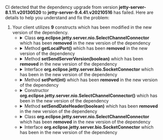 CI detected that the dependency upgrade from version **jetty-server-8.1.11.v20130520** to **jetty-server-9.4.41.v20210516** has failed. Here are details to help you understand and fix the problem:
1. Your client utilizes **9** constructs which has been modified in the new version of the dependency.
   * <details>
        <summary>Class <b>org.eclipse.jetty.server.nio.SelectChannelConnector</b> which has been <b>removed</b> in the new version of the dependency</summary>
            
        * <details>
          <summary>The failure is identified from the logs generated in the build process. </summary>
          
            *   >[[ERROR] /jadler/jadler-jetty/src/main/java/net/jadler/stubbing/server/jetty/JettyStubHttpServer.java:[36,33] error: cannot find symbol<br>&nbsp;&nbsp;&nbsp;&nbsp;](XXXX)
            *   An error was detected in line 36 which is making use of an outdated API.
             ``` java
             36   new org.eclipse.jetty.server.nio.SelectChannelConnector();
            ```

          </details>
            
     </details>
   * <details>
        <summary>Method <b>getLocalPort()</b> which has been <b>removed</b> in the new version of the dependency</summary>
            
        * <details>
          <summary>The failure is identified from the logs generated in the build process. </summary>
          
            *   >[[ERROR] /jadler/jadler-jetty/src/main/java/net/jadler/stubbing/server/jetty/JettyStubHttpServer.java:[80,28] error: cannot find symbol<br>&nbsp;&nbsp;&nbsp;&nbsp;](XXXX)
            *   An error was detected in line 80 which is making use of an outdated API.
             ``` java
             80   httpConnector.getLocalPort();
            ```

          </details>
            
        To resolve this issue, there are alternative options available in the new version of the dependency that can replace the incompatible method currently used in the client. You can consider substituting the existing method with one of the following options provided by the new version of the dependency
        ``` java
        int getLocalPort();
        ```
     </details>
   * <details>
        <summary>Method <b>setSendServerVersion(boolean)</b> which has been <b>removed</b> in the new version of the dependency</summary>
            
        * <details>
          <summary>The failure is identified from the logs generated in the build process. </summary>
          
            *   >[[ERROR] /jadler/jadler-jetty/src/main/java/net/jadler/stubbing/server/jetty/JettyStubHttpServer.java:[33,19] error: cannot find symbol<br>&nbsp;&nbsp;&nbsp;&nbsp;](XXXX)
            *   An error was detected in line 33 which is making use of an outdated API.
             ``` java
             33   this.server.setSendServerVersion(false);
            ```

          </details>
            
        To resolve this issue, there are alternative options available in the new version of the dependency that can replace the incompatible method currently used in the client. You can consider substituting the existing method with one of the following options provided by the new version of the dependency
        ``` java
        void setSendServerVersion(boolean);
        ```
     </details>
   * <details>
        <summary>Interface <b>org.eclipse.jetty.server.bio.SocketConnector</b> which has been <b></b> in the new version of the dependency</summary>
            
        * <details>
          <summary>The failure is identified from the logs generated in the build process. </summary>
          
            *   >[[ERROR] /jadler/jadler-jetty/src/main/java/net/jadler/stubbing/server/jetty/JettyStubHttpServer.java:[37,26] error: cannot find symbol<br>&nbsp;&nbsp;&nbsp;&nbsp;](XXXX)
            *   An error was detected in line 37 which is making use of an outdated API.
             ``` java
             37   this.httpConnector.setPort(port);
            ```

          </details>
            
     </details>
   * <details>
        <summary>Method <b>setPort(int)</b> which has been <b>removed</b> in the new version of the dependency</summary>
            
        * <details>
          <summary>The failure is identified from the logs generated in the build process. </summary>
          
            *   >[[ERROR] /jadler/jadler-jetty/src/main/java/net/jadler/stubbing/server/jetty/JettyStubHttpServer.java:[37,26] error: cannot find symbol<br>&nbsp;&nbsp;&nbsp;&nbsp;](XXXX)
            *   An error was detected in line 37 which is making use of an outdated API.
             ``` java
             37   this.httpConnector.setPort(port);
            ```

          </details>
            
        To resolve this issue, there are alternative options available in the new version of the dependency that can replace the incompatible method currently used in the client. You can consider substituting the existing method with one of the following options provided by the new version of the dependency
        ``` java
        void setPort(int);
        ```
     </details>
   * <details>
        <summary>Constructor <b>org.eclipse.jetty.server.nio.SelectChannelConnector()</b> which has been <b></b> in the new version of the dependency</summary>
            
        * <details>
          <summary>The failure is identified from the logs generated in the build process. </summary>
          
            *   >[[ERROR] /jadler/jadler-jetty/src/main/java/net/jadler/stubbing/server/jetty/JettyStubHttpServer.java:[36,33] error: cannot find symbol<br>&nbsp;&nbsp;&nbsp;&nbsp;](XXXX)
            *   An error was detected in line 36 which is making use of an outdated API.
             ``` java
             36   new org.eclipse.jetty.server.nio.SelectChannelConnector();
            ```

          </details>
            
     </details>
   * <details>
        <summary>Method <b>setSendDateHeader(boolean)</b> which has been <b>removed</b> in the new version of the dependency</summary>
            
        * <details>
          <summary>The failure is identified from the logs generated in the build process. </summary>
          
            *   >[[ERROR] /jadler/jadler-jetty/src/main/java/net/jadler/stubbing/server/jetty/JettyStubHttpServer.java:[34,19] error: cannot find symbol<br>&nbsp;&nbsp;&nbsp;&nbsp;](XXXX)
            *   An error was detected in line 34 which is making use of an outdated API.
             ``` java
             34   this.server.setSendDateHeader(true);
            ```

          </details>
            
        To resolve this issue, there are alternative options available in the new version of the dependency that can replace the incompatible method currently used in the client. You can consider substituting the existing method with one of the following options provided by the new version of the dependency
        ``` java
        void setSendDateHeader(boolean);
        ```
     </details>
   * <details>
        <summary>Class <b>org.eclipse.jetty.server.nio.SelectChannelConnector</b> which has been <b>removed</b> in the new version of the dependency</summary>
            
        * <details>
          <summary>The failure is identified from the logs generated in the build process. </summary>
          
            *   >[[ERROR] /jadler/jadler-jetty/src/main/java/net/jadler/stubbing/server/jetty/JettyStubHttpServer.java:[36,33] error: cannot find symbol<br>&nbsp;&nbsp;&nbsp;&nbsp;](XXXX)
            *   An error was detected in line 36 which is making use of an outdated API.
             ``` java
             36   new org.eclipse.jetty.server.nio.SelectChannelConnector();
            ```

          </details>
            
     </details>
   * <details>
        <summary>Interface <b>org.eclipse.jetty.server.bio.SocketConnector</b> which has been <b></b> in the new version of the dependency</summary>
            
        * <details>
          <summary>The failure is identified from the logs generated in the build process. </summary>
          
            *   >[[ERROR] /jadler/jadler-jetty/src/main/java/net/jadler/stubbing/server/jetty/JettyStubHttpServer.java:[80,28] error: cannot find symbol<br>&nbsp;&nbsp;&nbsp;&nbsp;](XXXX)
            *   An error was detected in line 80 which is making use of an outdated API.
             ``` java
             80   httpConnector.getLocalPort();
            ```

          </details>
            
     </details>


